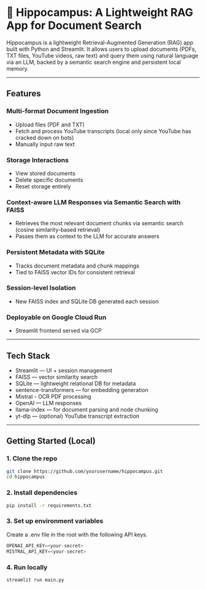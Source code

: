 # 🧠 Hippocampus: A Lightweight RAG App for Document Search
Hippocampus is a lightweight Retrieval-Augmented Generation (RAG) app built with Python and Streamlit. It allows users to upload documents (PDFs, TXT files, YouTube videos, raw text) and query them using natural language via an LLM, backed by a semantic search engine and persistent local memory.

---

## Features
### Multi-format Document Ingestion
- Upload files (PDF and TXT)
- Fetch and process YouTube transcripts (local only since YouTube has cracked down on bots)
- Manually input raw text

### Storage Interactions
- View stored documents
- Delete specific documents
- Reset storage entirely

### Context-aware LLM Responses via Semantic Search with FAISS
- Retrieves the most relevant document chunks via semantic search (cosine similarity-based retrieval)
- Passes them as context to the LLM for accurate answers

### Persistent Metadata with SQLite
- Tracks document metadata and chunk mappings
- Tied to FAISS vector IDs for consistent retrieval

### Session-level Isolation
- New FAISS index and SQLite DB generated each session

### Deployable on Google Cloud Run
- Streamlit frontend served via GCP

---

## Tech Stack
- Streamlit — UI + session management
- FAISS — vector similarity search
- SQLite — lightweight relational DB for metadata
- sentence-transformers — for embedding generation
- Mistral - OCR PDF processing
- OpenAI — LLM responses
- llama-index — for document parsing and node chunking
- yt-dlp — (optional) YouTube transcript extraction

---

## Getting Started (Local)

### 1. Clone the repo
```bash
git clone https://github.com/yourusername/hippocampus.git
cd hippocampus
```

### 2. Install dependencies
```bash
pip install -r requirements.txt
```

### 3. Set up environment variables
Create a .env file in the root with the following API keys.
```python
OPENAI_API_KEY=<your-secret>
MISTRAL_API_KEY=<your-secret>
```

### 4. Run locally
```bash
streamlit run main.py
```
